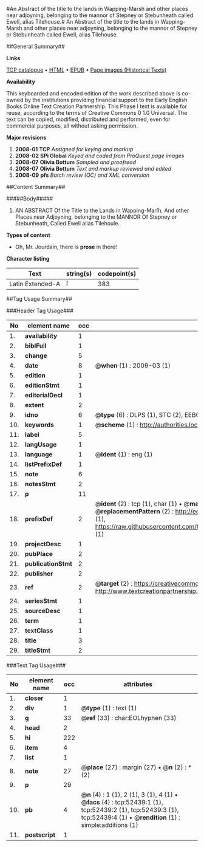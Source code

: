 #An Abstract of the title to the lands in Wapping-Marsh and other places near adjoyning, belonging to the mannor of Stepney or Stebunheath called Ewell, alias Tilehouse.#
An Abstract of the title to the lands in Wapping-Marsh and other places near adjoyning, belonging to the mannor of Stepney or Stebunheath called Ewell, alias Tilehouse.

##General Summary##

**Links**

[TCP catalogue](http://www.ota.ox.ac.uk/tcp/)  • 
[HTML](http://tei.it.ox.ac.uk/tcp/Texts-HTML/free/A24/A24015.html)  • 
[EPUB](http://tei.it.ox.ac.uk/tcp/Texts-EPUB/free/A24/A24015.epub) • 
[Page images (Historical Texts)](https://data.historicaltexts.jisc.ac.uk/view?pubId=eebo-12012302e&pageId=eebo-12012302e-52439-1)

**Availability**

This keyboarded and encoded edition of the
	       work described above is co-owned by the institutions
	       providing financial support to the Early English Books
	       Online Text Creation Partnership. This Phase I text is
	       available for reuse, according to the terms of Creative
	       Commons 0 1.0 Universal. The text can be copied,
	       modified, distributed and performed, even for
	       commercial purposes, all without asking permission.

**Major revisions**

1. __2008-01__ __TCP__ *Assigned for keying and markup*
1. __2008-02__ __SPi Global__ *Keyed and coded from ProQuest page images*
1. __2008-07__ __Olivia Bottum__ *Sampled and proofread*
1. __2008-07__ __Olivia Bottum__ *Text and markup reviewed and edited*
1. __2008-09__ __pfs__ *Batch review (QC) and XML conversion*

##Content Summary##

#####Body#####

1. AN ABSTRACT Of the Title to the Lands in Wapping-Marſh, And other Places near Adjoyning, belonging to the MANNOR Of Stepney or Stebunheath, Called Ewell alias Tilehouſe.

**Types of content**

  * Oh, Mr. Jourdain, there is **prose** in there!

**Character listing**


|Text|string(s)|codepoint(s)|
|---|---|---|
|Latin Extended-A|ſ|383|

##Tag Usage Summary##

###Header Tag Usage###

|No|element name|occ|attributes|
|---|---|---|---|
|1.|__availability__|1||
|2.|__biblFull__|1||
|3.|__change__|5||
|4.|__date__|8| @__when__ (1) : 2009-03 (1)|
|5.|__edition__|1||
|6.|__editionStmt__|1||
|7.|__editorialDecl__|1||
|8.|__extent__|2||
|9.|__idno__|6| @__type__ (6) : DLPS (1), STC (2), EEBO-CITATION (1), OCLC (1), VID (1)|
|10.|__keywords__|1| @__scheme__ (1) : http://authorities.loc.gov/ (1)|
|11.|__label__|5||
|12.|__langUsage__|1||
|13.|__language__|1| @__ident__ (1) : eng (1)|
|14.|__listPrefixDef__|1||
|15.|__note__|6||
|16.|__notesStmt__|2||
|17.|__p__|11||
|18.|__prefixDef__|2| @__ident__ (2) : tcp (1), char (1)  •  @__matchPattern__ (2) : ([0-9\-]+):([0-9IVX]+) (1), (.+) (1)  •  @__replacementPattern__ (2) : http://eebo.chadwyck.com/downloadtiff?vid=$1&page=$2 (1), https://raw.githubusercontent.com/textcreationpartnership/Texts/master/tcpchars.xml#$1 (1)|
|19.|__projectDesc__|1||
|20.|__pubPlace__|2||
|21.|__publicationStmt__|2||
|22.|__publisher__|2||
|23.|__ref__|2| @__target__ (2) : https://creativecommons.org/publicdomain/zero/1.0/ (1), http://www.textcreationpartnership.org/docs/. (1)|
|24.|__seriesStmt__|1||
|25.|__sourceDesc__|1||
|26.|__term__|1||
|27.|__textClass__|1||
|28.|__title__|3||
|29.|__titleStmt__|2||


###Text Tag Usage###

|No|element name|occ|attributes|
|---|---|---|---|
|1.|__closer__|1||
|2.|__div__|1| @__type__ (1) : text (1)|
|3.|__g__|33| @__ref__ (33) : char:EOLhyphen (33)|
|4.|__head__|2||
|5.|__hi__|222||
|6.|__item__|4||
|7.|__list__|1||
|8.|__note__|27| @__place__ (27) : margin (27)  •  @__n__ (2) : * (2)|
|9.|__p__|29||
|10.|__pb__|4| @__n__ (4) : 1 (1), 2 (1), 3 (1), 4 (1)  •  @__facs__ (4) : tcp:52439:1 (1), tcp:52439:2 (1), tcp:52439:3 (1), tcp:52439:4 (1)  •  @__rendition__ (1) : simple:additions (1)|
|11.|__postscript__|1||
